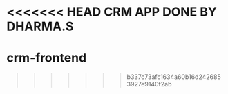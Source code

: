<<<<<<< HEAD
CRM APP DONE BY DHARMA.S
=======
# crm-frontend
>>>>>>> b337c73afc1634a60b16d2426853927e9140f2ab
